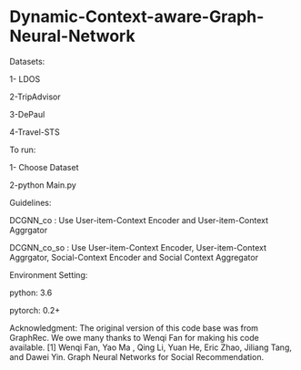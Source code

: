 # Dynamic-Context-aware-Graph-Neural-Network

</b>Datasets:</b>

  1- LDOS
  
  2-TripAdvisor
  
  3-DePaul
  
  4-Travel-STS
  
  
To run:

 1- Choose Dataset
 
 2-python Main.py
 
 Guidelines:
 
 DCGNN_co : Use User-item-Context Encoder  and  User-item-Context Aggrgator
 
 DCGNN_co_so : Use User-item-Context Encoder, User-item-Context Aggrgator, Social-Context Encoder and Social Context Aggregator
 
 Environment Setting:
 
  python: 3.6
  
  pytorch: 0.2+
 
 Acknowledgment:
 The original version of this code base was from GraphRec. We owe many thanks to Wenqi Fan for making his code available.
 [1] Wenqi Fan, Yao Ma , Qing Li, Yuan He, Eric Zhao, Jiliang Tang, and Dawei Yin. Graph Neural Networks for Social Recommendation.
 
 
